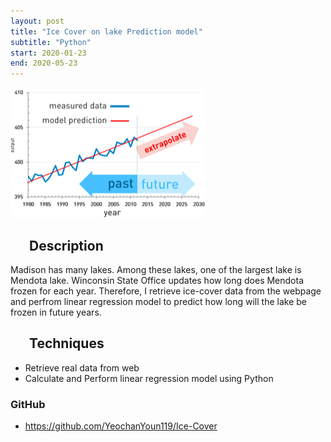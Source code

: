 ```yaml
---
layout: post
title: "Ice Cover on lake Prediction model"
subtitle: "Python"
start: 2020-01-23
end: 2020-05-23
---
```

<div class="container">
    <div class="row">
        <div class="col">
            <p><img src="/assets/images/IcePredcition.png" alt="Prediction model"></p>
        </div>
        <div class="col">
            <h2 style=" margin-left:30px;">Description</h2>
            <p> Madison has many lakes. Among these lakes, one of the largest lake is Mendota lake. Winconsin State Office updates how long does Mendota frozen for each year. Therefore, I retrieve ice-cover data from the webpage and perfrom linear regression model to predict how long will the lake be frozen in future years.</p>
            <h2 style=" margin-left:30px;">Techniques</h2>
            <ul>
            <li>Retrieve real data from web</li>
            <li>Calculate and Perform linear regression model using Python</li>
            </ul>
            <h3>GitHub</h3>
            <ul>
            <li><a href="https://github.com/YeochanYoun119/Ice-Cover">https://github.com/YeochanYoun119/Ice-Cover</a></li>
            </ul>         
        </div>
    </div>
</div>